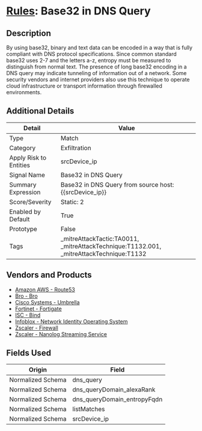 # [Rules](README.md): Base32 in DNS Query

## Description
By using base32, binary and text data can be encoded in a way that is fully compliant with DNS protocol specifications.  Since common standard base32 uses 2-7 and the letters a-z, entropy must be measured to distinguish from normal text.  The presence of long base32 encoding in a DNS query may indicate tunneling of information out of a network.  Some security vendors and internet providers also use this technique to operate cloud infrastructure or transport information through firewalled environments.

## Additional Details
|Detail|Value|
|----|----|
|Type|Match|
|Category|Exfiltration|
|Apply Risk to Entities|srcDevice_ip|
|Signal Name|Base32 in DNS Query|
|Summary Expression|Base32 in DNS Query from source host: {{srcDevice_ip}}|
|Score/Severity|Static: 2|
|Enabled by Default|True|
|Prototype|False|
|Tags|_mitreAttackTactic:TA0011, _mitreAttackTechnique:T1132.001, _mitreAttackTechnique:T1132|
## Vendors and Products
- [Amazon AWS - Route53](../products/e2393771-bda2-414a-8661-0a57069287ad.md)
- [Bro - Bro](../products/37C866BF-72E1-470A-9072-EDB908F56951.md)
- [Cisco Systems - Umbrella](../products/5ba50e74-3c05-4ea8-aeaf-5efde588c60f.md)
- [Fortinet - Fortigate](../products/c57e2c85-4fc1-4fb7-8fa1-dbc5235231ad.md)
- [ISC - Bind](../products/1768a42a-37e6-4a2b-aa42-314583f63e1b.md)
- [Infoblox - Network Identity Operating System](../products/43808f4c-15e9-480c-ab1a-38bdef3b6798.md)
- [Zscaler - Firewall](../products/9e0641a7-22ce-4ac8-8113-ee48b368ac3d.md)
- [Zscaler - Nanolog Streaming Service](../products/6299d728-14f7-455e-85c5-ea8ec65a654a.md)


## Fields Used

|Origin|Field|
|----|----|
|Normalized Schema|dns_query|
|Normalized Schema|dns_queryDomain_alexaRank|
|Normalized Schema|dns_queryDomain_entropyFqdn|
|Normalized Schema|listMatches|
|Normalized Schema|srcDevice_ip|


